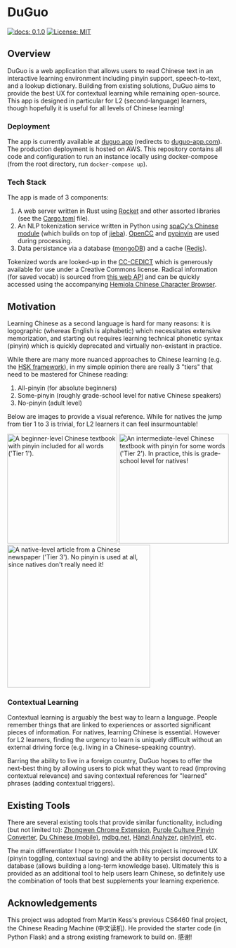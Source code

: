 # DuGuo
[![docs: 0.1.0](https://img.shields.io/badge/Docs-0.1.0-blue)](https://duguo-app.com/static/doc/duguo/index.html)
[![License: MIT](https://img.shields.io/badge/License-MIT-yellow.svg)](https://opensource.org/licenses/MIT)
## Overview

DuGuo is a web application that allows users to read Chinese text in an interactive learning environment including pinyin support, speech-to-text, and a lookup dictionary. Building from existing solutions, DuGuo aims to provide the best UX for contextual learning while remaining open-source. This app is designed in particular for L2 (second-language) learners, though hopefully it is useful for all levels of Chinese learning! 

### Deployment

The app is currently available at [duguo.app](https://duguo.app) (redirects to [duguo-app.com](https://duguo-app.com)). The production deployment is hosted on AWS. This repository contains all code and configuration to run an instance locally using docker-compose (from the root directory, run `docker-compose up`).

### Tech Stack

The app is made of 3 components:
1. A web server written in Rust using [Rocket](https://rocket.rs/) and other assorted libraries (see the [Cargo.toml](app/Cargo.toml) file). 
2. An NLP tokenization service written in Python using [spaCy's Chinese module](https://spacy.io/models/zh) (which builds on top of [jieba](https://github.com/fxsjy/jieba)). [OpenCC](https://github.com/BYVoid/OpenCC) and [pypinyin](https://github.com/mozillazg/python-pinyin) are used during processing. 
3. Data persistance via a database ([mongoDB](https://www.mongodb.com/)) and a cache ([Redis](https://redis.io/)).

Tokenized words are looked-up in the [CC-CEDICT](https://cc-cedict.org/wiki/) which is generously available for use under a Creative Commons license. Radical information (for saved vocab) is sourced from [this web API](http://ccdb.hemiola.com/) and can be quickly accessed using the accompanying [Hemiola Chinese Character Browser](http://hanzi.hemiola.com/).

## Motivation

Learning Chinese as a second language is hard for many reasons: it is logographic (whereas English is alphabetic) which necessitates extensive memorization, and starting out requires learning technical phonetic syntax (pinyin) which is quickly deprecated and virtually non-existant in practice.

While there are many more nuanced approaches to Chinese learning (e.g. the [HSK framework](https://en.wikipedia.org/wiki/Hanyu_Shuiping_Kaoshi)), in my simple opinion there are really 3 "tiers" that need to be mastered for Chinese reading:

1. All-pinyin (for absolute beginners)
2. Some-pinyin (roughly grade-school level for native Chinese speakers)
3. No-pinyin (adult level)

Below are images to provide a visual reference. While for natives the jump from tier 1 to 3 is trivial, for L2 learners it can feel insurmountable!

[<img src="design/images/textbook-beginner.jpg" alt="A beginner-level Chinese textbook with pinyin included for all words ('Tier 1')." width="250">](design/images/textbook-beginner.jpg)
[<img src="design/images/textbook-intermediate.jpg" alt="An intermediate-level Chinese textbook with pinyin for some words ('Tier 2'). In practice, this is grade-school level for natives!" width="250">](design/images/textbook-intermediate.jpg)
[<img src="design/images/newspaper-hard.jpg" alt="A native-level article from a Chinese newspaper ('Tier 3'). No pinyin is used at all, since natives don't really need it!" width="325">](design/images/newspaper-hard.jpg)

### Contextual Learning 

Contextual learning is arguably the best way to learn a language. People remember things that are linked to experiences or assorted significant pieces of information. For natives, learning Chinese is essential. However for L2 learners, finding the urgency to learn is uniquely difficult without an external driving force (e.g. living in a Chinese-speaking country).

Barring the ability to live in a foreign country, DuGuo hopes to offer the next-best thing by allowing users to pick what they want to read (improving contextual relevance) and saving contextual references for "learned" phrases (adding contextual triggers).

## Existing Tools

There are several existing tools that provide similar functionality, including (but not limited to): [Zhongwen Chrome Extension](https://chrome.google.com/webstore/detail/zhongwen-chinese-english/kkmlkkjojmombglmlpbpapmhcaljjkde?hl=en), [Purple Culture Pinyin Converter](https://www.purpleculture.net/chinese-pinyin-converter/), [Du Chinese (mobile)](https://www.duchinese.net/), [mdbg.net](https://www.mdbg.net/chinese/dictionary), [Hànzì Analyzer](http://hemiola.com/), [pin1yin1](https://www.pin1yin1.com/), etc.

The main differentiator I hope to provide with this project is improved UX (pinyin toggling, contextual saving) and the ability to persist documents to a database (allows building a long-term knowledge base). Ultimately this is provided as an additional tool to help users learn Chinese, so definitely use the combination of tools that best supplements your learning experience.

## Acknowledgements

This project was adopted from Martin Kess's previous CS6460 final project, the Chinese Reading Machine (中文读机). He provided the starter code (in Python Flask) and a strong existing framework to build on. 感谢!